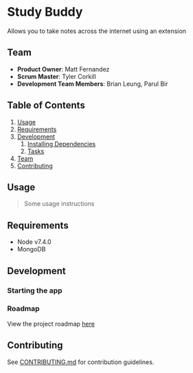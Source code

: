 # Study Buddy

Allows you to take notes across the internet using an extension

## Team

  - __Product Owner__: Matt Fernandez
  - __Scrum Master__: Tyler Corkill
  - __Development Team Members__: Brian Leung, Parul Bir

## Table of Contents

1. [Usage](#Usage)
1. [Requirements](#requirements)
1. [Development](#development)
    1. [Installing Dependencies](#installing-dependencies)
    1. [Tasks](#tasks)
1. [Team](#team)
1. [Contributing](#contributing)

## Usage

> Some usage instructions

## Requirements

- Node v7.4.0
- MongoDB

## Development

### Starting the app



### Roadmap

View the project roadmap [here](LINK_TO_PROJECT_ISSUES)


## Contributing

See [CONTRIBUTING.md](CONTRIBUTING.md) for contribution guidelines.
